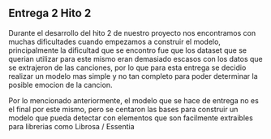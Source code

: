 ## Entrega 2 Hito 2

Durante el desarrollo del hito 2 de nuestro proyecto nos encontramos con muchas dificultades cuando empezamos a construir el modelo, principalmente la dificultad que se encontro fue que los dataset que se querian utilizar para este mismo eran demasiado escasos con los datos que se extrajeron de las canciones, por lo que para esta entrega se decidio realizar un modelo mas simple y no tan completo para poder determinar la posible emocion de la cancion.

Por lo mencionado anteriormente, el modelo que se hace de entrega no es el final por este mismo, pero se centaron las bases para construir un modelo que pueda detectar con elementos que son facilmente extraibles para librerias como Librosa / Essentia